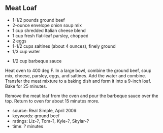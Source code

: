Meat Loaf
---------

- 1-1/2 pounds ground beef
- 2-ounce envelope onion soup mix
- 1 cup shredded Italian cheese blend
- 1 cup fresh flat-leaf parsley, chopped
- 2 eggs
- 1-1/2 cups saltines (about 4 ounces), finely ground
- 1/3 cup water
<!-- -->
- 1/2 cup barbeque sauce

Heat oven to 400 deg F.  In a large bowl, combine the ground beef,
soup mix, cheese, parsley, eggs, and saltines.  Add the water and
combine.  Transfer the meat mixture to a baking dish and form it into
a 9-inch loaf.  Bake for 25 minutes.

Remove the meat loaf from the oven and pour the barbeque sauce over
the top.  Return to oven for about 15 minutes more.

- source: Real Simple, April 2006
- keywords: ground beef
- ratings: Liz-?, Tom-?, Kyle-?, Skylar-?
- time: ? minutes
